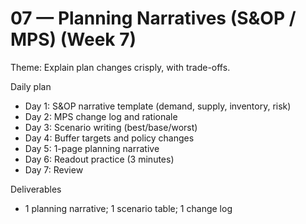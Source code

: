 # 07 — Planning Narratives (S&OP / MPS) (Week 7)

Theme: Explain plan changes crisply, with trade-offs.

Daily plan
- Day 1: S&OP narrative template (demand, supply, inventory, risk)
- Day 2: MPS change log and rationale
- Day 3: Scenario writing (best/base/worst)
- Day 4: Buffer targets and policy changes
- Day 5: 1-page planning narrative
- Day 6: Readout practice (3 minutes)
- Day 7: Review

Deliverables
- 1 planning narrative; 1 scenario table; 1 change log
